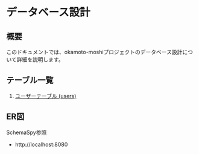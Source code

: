 # データベース設計

## 概要

このドキュメントでは、okamoto-moshiプロジェクトのデータベース設計について詳細を説明します。

## テーブル一覧

1. [ユーザーテーブル (users)](/docs/detailed-design/database-design/users.md)

## ER図

SchemaSpy参照

- http://localhost:8080
